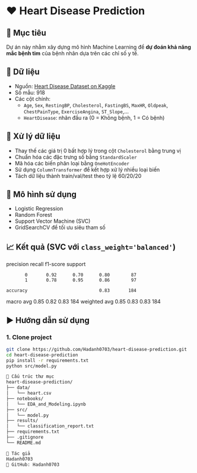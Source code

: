 # ❤️ Heart Disease Prediction

## 📌 Mục tiêu
Dự án này nhằm xây dựng mô hình Machine Learning để **dự đoán khả năng mắc bệnh tim** của bệnh nhân dựa trên các chỉ số y tế.

## 📂 Dữ liệu
- Nguồn: [Heart Disease Dataset on Kaggle](https://www.kaggle.com/datasets/fedesoriano/heart-failure-prediction)
- Số mẫu: 918
- Các cột chính:
  - `Age`, `Sex`, `RestingBP`, `Cholesterol`, `FastingBS`, `MaxHR`, `Oldpeak`, `ChestPainType`, `ExerciseAngina`, `ST_Slope`,...
  - `HeartDisease`: nhãn đầu ra (0 = Không bệnh, 1 = Có bệnh)

## 🔧 Xử lý dữ liệu
- Thay thế các giá trị 0 bất hợp lý trong cột `Cholesterol` bằng trung vị
- Chuẩn hóa các đặc trưng số bằng `StandardScaler`
- Mã hóa các biến phân loại bằng `OneHotEncoder`
- Sử dụng `ColumnTransformer` để kết hợp xử lý nhiều loại biến
- Tách dữ liệu thành train/val/test theo tỷ lệ 60/20/20

## 🧠 Mô hình sử dụng
- Logistic Regression
- Random Forest
- Support Vector Machine (SVC)
- GridSearchCV để tối ưu siêu tham số

## 📈 Kết quả (SVC với `class_weight='balanced'`)
precision    recall  f1-score   support

           0       0.92      0.70      0.80        87
           1       0.78      0.95      0.86        97

    accuracy                           0.83       184
   macro avg       0.85      0.82      0.83       184
weighted avg       0.85      0.83      0.83       184


## ▶️ Hướng dẫn sử dụng

### 1. Clone project
```bash
git clone https://github.com/Hadanh0703/heart-disease-prediction.git
cd heart-disease-prediction
pip install -r requirements.txt
python src/model.py

📁 Cấu trúc thư mục
heart-disease-prediction/
├── data/
│   └── heart.csv
├── notebooks/
│   └── EDA_and_Modeling.ipynb
├── src/
│   └── model.py
├── results/
│   └── classification_report.txt
├── requirements.txt
├── .gitignore
└── README.md

👤 Tác giả
Hadanh0703
🔗 GitHub: Hadanh0703

